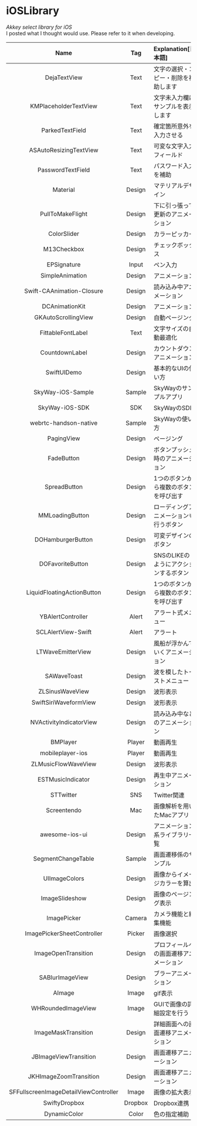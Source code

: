 # iOSLibrary
*Akkey select library for iOS*  
I posted what I thought would use. Please refer to it when developing.

| Name | Tag | Explanation[日本語] | Link |
|:----------:|:----------:|:-----------|:-------------|
| DejaTextView | Text | 文字の選択・コピー・削除を補助します | [GitHub](https://github.com/markusschlegel/DejaTextView) |
| KMPlaceholderTextView | Text | 文字未入力欄にサンプルを表示します | [GitHub](https://github.com/MoZhouqi/KMPlaceholderTextView) |
| ParkedTextField | Text | 確定箇所意外を入力させる | [GitHub](https://github.com/gmertk/ParkedTextField) |
| ASAutoResizingTextView | Text | 可変な文字入力フィールド | [GitHub](https://github.com/svetlanama/ASAutoResizingTextView) |
| PasswordTextField | Text | パスワード入力を補助 | [GitHub](https://github.com/PiXeL16/PasswordTextField) |
| Material | Design | マテリアルデザイン | [GitHub](https://github.com/CosmicMind/Material) |
| PullToMakeFlight | Design | 下に引っ張って更新のアニメーション | [GitHub](https://github.com/Yalantis/PullToMakeFlight) |
| ColorSlider | Design | カラーピッカー | [GitHub](https://github.com/gizmosachin/ColorSlider) |
| M13Checkbox | Design | チェックボックス | [GitHub](https://github.com/Marxon13/M13Checkbox) |
| EPSignature | Input | ペン入力 | [GitHub](https://github.com/ipraba/EPSignature) |
| SimpleAnimation | Design | アニメーション | [GitHub](https://github.com/keithito/SimpleAnimation) |
| Swift-CAAnimation-Closure | Design | 読み込み中アニメーション | [GitHub](https://github.com/honghaoz/Swift-CAAnimation-Closure) |
| DCAnimationKit | Design | アニメーション | [GitHub](https://github.com/daltoniam/DCAnimationKit) |
| GKAutoScrollingView | Design | 自動ページング | [GitHub](https://github.com/gkye/GKAutoScrollingView) |
| FittableFontLabel | Text | 文字サイズの自動最適化 | [GitHub](https://github.com/tbaranes/FittableFontLabel) |
| CountdownLabel | Design | カウントダウンアニメーション | [GitHub](https://github.com/suzuki-0000/CountdownLabel) |
| SwiftUIDemo | Design | 基本的なUIの使い方 | [GitHub](https://github.com/PrashantMangukiya/SwiftUIDemo) |
| SkyWay-iOS-Sample | Sample | SkyWayのサンプルアプリ | [GitHub](https://github.com/nttcom/SkyWay-iOS-Sample) |
| SkyWay-iOS-SDK | SDK | SkyWayのSDK | [GitHub](https://github.com/nttcom/SkyWay-iOS-SDK) |
| webrtc-handson-native | Sample | SkyWayの使い方 | [GitHub](https://github.com/skyway/webrtc-handson-native) |
| PagingView | Design | ページング | [GitHub](https://github.com/KyoheiG3/PagingView) |
| FadeButton | Design | ボタンプッシュ時のアニメーション | [GitHub](https://github.com/inaka/FadeButton/tree/master) |
| SpreadButton | Design | 1つのボタンから複数のボタンを呼び出す | [GitHub](https://github.com/liuzhiyi1992/SpreadButton) |
| MMLoadingButton | Design | ローディングアニメーションも行うボタン | [GitHub](https://github.com/MillmanY/MMLoadingButton) |
| DOHamburgerButton | Design | 可変デザインのボタン | [GitHub](https://github.com/okmr-d/DOHamburgerButton) |
| DOFavoriteButton | Design | SNSのLIKEのようにアクションするボタン | [GitHub](https://github.com/okmr-d/DOFavoriteButton) |
| LiquidFloatingActionButton | Design | 1つのボタンから複数のボタンを呼び出す | [GitHub](https://github.com/yoavlt/LiquidFloatingActionButton) |
| YBAlertController | Alert | アラート式メニュー | [GitHub](https://github.com/yabuzaki/YBAlertController) |
| SCLAlertView-Swift | Alert | アラート | [GitHub](https://github.com/vikmeup/SCLAlertView-Swift) |
| LTWaveEmitterView | Design | 風船が浮かんでいくアニメーション | [GitHub](https://github.com/ltebean/LTWaveEmitterView) |
| SAWaveToast | Design | 波を模したトーストメニュー | [GitHub](https://github.com/marty-suzuki/SAWaveToast) |
| ZLSinusWaveView | Design | 波形表示 | [GitHub](https://github.com/zhxnlai/ZLSinusWaveView) |
| SwiftSiriWaveformView | Design | 波形表示  | [GitHub](https://github.com/alankarmisra/SwiftSiriWaveformView) |
| NVActivityIndicatorView | Design | 読み込み中などのアニメーション | [GitHub](https://github.com/ninjaprox/NVActivityIndicatorView) |
| BMPlayer | Player | 動画再生 | [GitHub](https://github.com/BrikerMan/BMPlayer) |
| mobileplayer-ios |  Player | 動画再生  | [GitHub](https://github.com/mobileplayer/mobileplayer-ios) |
| ZLMusicFlowWaveView | Design | 波形表示 | [GitHub](https://github.com/zhxnlai/ZLMusicFlowWaveView) |
| ESTMusicIndicator | Design | 再生中アニメーション | [GitHub](https://github.com/Aufree/ESTMusicIndicator) |
| STTwitter | SNS | Twitter関連 | [GitHub](https://github.com/nst/STTwitter) |
| Screentendo | Mac | 画像解析を用いたMacアプリ | [GitHub](https://github.com/AaronRandall/Screentendo) |
| awesome-ios-ui | Design | アニメーション系ライブラリ一覧 | [GitHub](https://github.com/cjwirth/awesome-ios-ui) |
| SegmentChangeTable | Sample | 画面遷移係のサンプル | [GitHub](https://github.com/KentarouKanno/SegmentChangeTable) |
| UIImageColors | Design | 画像からイメージカラーを算出 | [GitHub](https://github.com/jathu/UIImageColors) |
| ImageSlideshow | Design | 画像のページング表示 | [GitHub](https://github.com/zvonicek/ImageSlideshow) |
| ImagePicker | Camera | カメラ機能と編集機能 | [GitHub](https://github.com/hyperoslo/ImagePicker) |
| ImagePickerSheetController | Picker | 画像選択 | [GitHub](https://github.com/lbrndnr/ImagePickerSheetController) |
| ImageOpenTransition | Design | プロフィールへの画面遷移アニメーション | [GitHub](https://github.com/mcmatan/ImageOpenTransition) |
| SABlurImageView | Design | ブラーアニメーション | [GitHub](https://github.com/marty-suzuki/SABlurImageView) |
| AImage | Image | gif表示 | [GitHub](https://github.com/wangjwchn/AImage) |
| WHRoundedImageView | Image | GUIで画像の詳細設定を行う | [GitHub](https://github.com/ddhhz/WHRoundedImageView) |
| ImageMaskTransition | Design | 詳細画面への画面遷移アニメーション | [GitHub](https://github.com/LeoMobileDeveloper/ImageMaskTransition) |
| JBImageViewTransition | Design | 画面遷移アニメーション | [GitHub](https://github.com/jithinpala/JBImageViewTransition) |
| JKHImageZoomTransition | Design | 画面遷移アニメーション | [GitHub](https://github.com/jhong70/JKHImageZoomTransition) |
| SFFullscreenImageDetailViewController | Image | 画像の拡大表示 | [GitHub](https://github.com/JanHalozan/SFFullscreenImageDetailViewController) |
| SwiftyDropbox | Dropbox | Dropbox連携 | [GitHub](https://github.com/dropbox/SwiftyDropbox) |
| DynamicColor | Color | 色の指定補助 | [GitHub](https://github.com/yannickl/DynamicColor) |
